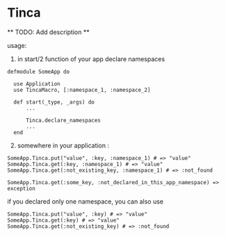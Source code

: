 Tinca
=====

** TODO: Add description **

usage:

1) in start/2 function of your app declare namespaces
```
defmodule SomeApp do

  use Application
  use TincaMacro, [:namespace_1, :namespace_2]

  def start(_type, _args) do
	  ...

	  Tinca.declare_namespaces
	  ...
  end
```
2) somewhere in your application :
```
SomeApp.Tinca.put("value", :key, :namespace_1) # => "value"
SomeApp.Tinca.get(:key, :namespace_1) # => "value"
SomeApp.Tinca.get(:not_existing_key, :namespace_1) # => :not_found

SomeApp.Tinca.get(:some_key, :not_declared_in_this_app_namespace) => exception
```
if you declared only one namespace, you can also use
```
SomeApp.Tinca.put("value", :key) # => "value"
SomeApp.Tinca.get(:key) # => "value"
SomeApp.Tinca.get(:not_existing_key) # => :not_found
```
